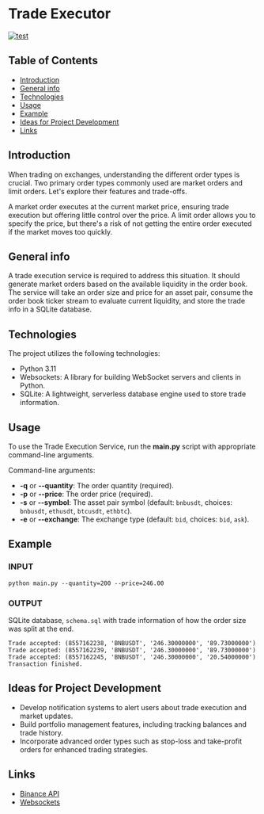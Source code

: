 # Trade Executor

[![test](https://github.com/awyporkiewicz/trade-executor/actions/workflows/action.yml/badge.svg)](https://github.com/awyporkiewicz/trade-executor/actions/workflows/action.yml)

## Table of Contents
* [Introduction](#introduction)
* [General info](#general-info)
* [Technologies](#technologies)
* [Usage](#usage)
* [Example](#example)
* [Ideas for Project Development](#ideas-for-project-development)
* [Links](#links)

## Introduction
When trading on exchanges, understanding the different order types is crucial. Two primary order types commonly used are market orders and limit orders. Let's explore their features and trade-offs.

A market order executes at the current market price, ensuring trade execution but offering little control over the price. A limit order allows you to specify the price, but there's a risk of not getting the entire order executed if the market moves too quickly.

## General info
A trade execution service is required to address this situation. It should generate market orders based on the available liquidity in the order book. The service will take an order size and price for an asset pair, consume the order book ticker stream to evaluate current liquidity, and store the trade info in a SQLite database.

## Technologies
The project utilizes the following technologies:
- Python 3.11
- Websockets: A library for building WebSocket servers and clients in Python.
- SQLite: A lightweight, serverless database engine used to store trade information.

## Usage
To use the Trade Execution Service, run the **main.py** script with appropriate command-line arguments.

Command-line arguments:
- **-q** or **--quantity**: The order quantity (required).
- **-p** or **--price**: The order price (required).
- **-s** or **--symbol**: The asset pair symbol (default: `bnbusdt`, choices: `bnbusdt`, `ethusdt`, `btcusdt`, `ethbtc`).
- **-e** or **--exchange**: The exchange type (default: `bid`, choices: `bid`, `ask`).

## Example

### INPUT
```commandline
python main.py --quantity=200 --price=246.00
```

### OUTPUT
SQLite database, `schema.sql` with trade information of how the order size was split at the end.
```plaintext
Trade accepted: (8557162238, 'BNBUSDT', '246.30000000', '89.73000000')
Trade accepted: (8557162239, 'BNBUSDT', '246.30000000', '89.73000000')
Trade accepted: (8557162245, 'BNBUSDT', '246.30000000', '20.54000000')
Transaction finished.
```

## Ideas for Project Development
* Develop notification systems to alert users about trade execution and market updates.
* Build portfolio management features, including tracking balances and trade history.
* Incorporate advanced order types such as stop-loss and take-profit orders for enhanced trading strategies.

## Links
* [Binance API](https://binance-docs.github.io/apidocs/spot/en/#general-info)
* [Websockets](https://websockets.readthedocs.io/en/stable/)